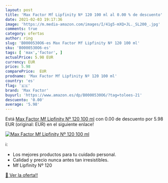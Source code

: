 ```yaml
---
layout: post
title: 'Max Factor Mf Lipfinity Nº 120 100 ml al 0.00 % de descuento'
date: 2021-02-03 19:17:36
image: 'https://m.media-amazon.com/images/I/41g5-mXQ+JL._SL200_.jpg'
comments: true
category: ofertas
author: ring
slug: 'B0000530O6-es Max Factor Mf Lipfinity Nº 120 100 ml'
sku: 'B0000530O6-es'
tags: [ 'max','factor', ]
actualPrice: 5.98 EUR
currency: EUR
price: 5.98
comparePrice:  EUR
prodname: 'Max Factor Mf Lipfinity Nº 120 100 ml'
country: 'es'
flag: '🇪🇸'
brand: 'Max Factor'
buyurl: 'https://www.amazon.es/dp/B0000530O6/?tag=tolees-21'
descuento: '0.00'
average: '5.98'
---
```


Está [Max Factor Mf Lipfinity Nº 120 100 ml](https://www.amazon.es/dp/B0000530O6/?tag=tolees-21) con 0.00 de descuento por 5.98 EUR (original:  EUR) en el siguiente enlace!

[![Max Factor Mf Lipfinity Nº 120 100 ml](https://m.media-amazon.com/images/I/41g5-mXQ+JL._SL200_.jpg)](https://www.amazon.es/dp/B0000530O6/?tag=tolees-21)

ℹ️:

- Los mejores productos para tu cuidado personal.
- Calidad y precio nunca antes tan irresistibles.
- Mf Lipfinity Nº 120

[🛒 Ver la oferta!!](https://www.amazon.es/dp/B0000530O6/?tag=tolees-21)
